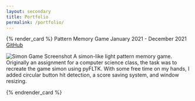 ```yaml
---
layout: secondary
title: Portfolio
permalink: /portfolio/
---
```


{% render_card %}
Pattern Memory Game
January 2021 - December 2021
[GitHub](https://github.com/r-k-g/simon-game)

![Simon Game Screenshot](/assets/images/simon_sc.png)
A simon-like light pattern memory game. Originally an assignment for a computer science class, the task was to recreate the game simon using pyFLTK. With some free time on my hands, I added circular button hit detection, a score saving system, and window resizing.

{% endrender_card %}